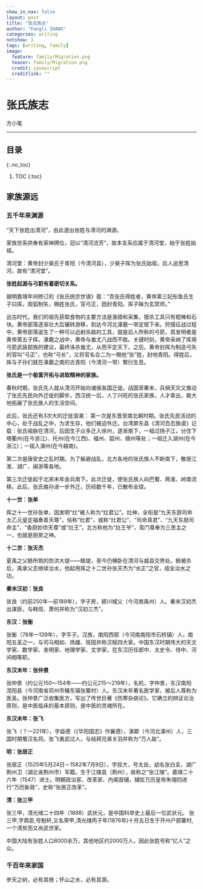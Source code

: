 ```yaml
---
show_in_nav: false
layout: post
title: "张氏族志"
author: "Fangli ZHANG"
categories: writing
notshow: 1
tags: [writing, family]
image:
  feature: family/Migration.png
  teaser: family/Migration.png
  credit: javascript
  creditlink: ""
---
```




# 张氏族志

方小笔

------

## 目录
{:.no_toc}
1. TOC
{:toc}

## 家族源远
### 五千年来渊源

“天下张姓出清河”，由此道出张姓与清河的渊源。

家族世系供奉有家神牌位，冠以“清河流芳”，故本支系应属于清河堂，始于张姓始祖。

清河堂：黄帝封少昊氏于青阳（今清河县），少昊子挥为张氏始祖，后人追思清河，故有“清河堂”。

**张姓起源与弓箭有着密切关系。**

据明嘉靖年间修订的《张氏统宗世谱》载：“吾张氏得姓者，黄帝第三妃彤鱼氏生子曰挥，观弧制矢，赐姓张氏，官弓正，因封青阳。挥子昧为玄冥师。”

远古时代，我们的祖先获取食物的主要方法是渔猎和采集，猎杀工具只有棍棒和石块。黄帝部落逐渐壮大后辗转游移，到达今河北涿鹿一带定居下来。狩猎征战过程中，黄帝部落诞生了一种可以远射杀敌的工具，就是后人所称的弓箭，其发明者是黄帝第五子挥。涿鹿之战中，黄帝与蚩尤八战而不胜。关键时刻，黄帝采纳了挥用弓箭武装部族的建议，最终诛杀蚩尤，从而平定天下。之后，黄帝封挥为制造弓矢的官叫“弓正”，也称“弓长”，又将官名合二为一赐他“张”姓，封地青阳。得姓后，挥与子孙们就在涿鹿之南的古青阳（今清河一带）繁衍生息。


**张氏是一个极富开拓与进取精神的家族。**

春秋时期，张氏先人就从清河开始向诸侯各国迁徙。战国至秦末，兵祸天灾又推动了张氏先民向外迁徙的脚步。西汉统一后，人丁兴旺的张氏家族，人才辈出，极大地拓展了张氏族人的生活空间。

此后，张氏还有3次大的迁徙浪潮：
第一次是东晋至南北朝时期。张氏先民活动的中心，处于战乱之中，为求生存，他们被迫外迁。台湾屏东县《清河百忍族谱》记载：张氏祖脉在清河，后因生子众多迁入徐州，逐渐南下，一祖过扬子江，分住下塔衢州(在今浙江)、托州(在今江西)、福州、韶州、赣州等处；一祖迁入湖州(在今浙江)；一祖入演州(在今越南)。

第二次是唐安史之乱时期。为了躲避战乱，北方各地的张氏族人不断南下，散居江淮、湖广、闽浙等各地。

第三次迁徙起于北宋末年金兵南下。此次迁徙，使张氏族人向巴蜀、两淮、岭南流移。此后，张氏裔孙进一步外迁，历经数千年，已散布全球。

**十一世：张单**

挥之十一世孙张单，因发明“灶”被人称为“灶君公”。灶神，全衔是“九天东厨司命太乙元皇定福奏善天尊”，俗称“灶君”，或称“灶君公”、“司命真君”、“九天东厨司命主”、“香厨妙供天尊”或“灶王”，北方称他为“灶王爷”，鸾门尊奉为三恩主之一，也就是厨房之神。

**十二世：张天杰**

夏禹之父鲧所筑的防洪大堤——鲧堤，至今仍横卧在清河与威县交界处。鲧被杀后，禹承父志继续治水，他起用挥之十二世孙张天杰为“水正”之官，成全治水之功。

**秦末汉初：张良**

张良（约前250年—前189年），字子房，颍川城父（今河南禹州）人。秦末汉初杰出谋臣，与韩信、萧何并称为“汉初三杰”。

**东汉：张衡**

张衡（78年—139年），字平子。汉族，南阳西鄂（今河南南阳市石桥镇）人，南阳五圣之一，与司马相如、扬雄、班固并称汉赋四大家。中国东汉时期伟大的天文学家、数学家、发明家、地理学家、文学家，在东汉历任郎中、太史令、侍中、河间相等职。

**东汉末年：张仲景**

张仲景（约公元150～154年——约公元215～219年），名机，字仲景，东汉南阳涅阳县（今河南省邓州市穰东镇张寨村）人。东汉末年著名医学家，被后人尊称为医圣。张仲景广泛收集医方，写出了传世巨著《伤寒杂病论》。它确立的辨证论治原则，是中医临床的基本原则，是中医的灵魂所在。

**东汉末年：张飞**

张飞（？—221年），字益德（《华阳国志》作翼德），涿郡（今河北涿州）人，三国时期蜀汉名将。张飞勇武过人，与结拜兄弟关羽并称为“万人敌”。

**明：张居正**

张居正（1525年5月24日－1582年7月9日），字叔大，号太岳，幼名张白圭，湖广荆州卫（湖北省荆州市）军籍。生于江陵县（荆州），故称之“张江陵”。嘉靖二十六年（1547）进士。明朝政治家、改革家、内阁首辅，辅佐万历皇帝朱翊钧进行“万历新政”，史称“张居正改革”。

**清：张三甲**

张三甲，清光绪二十四年（1898）武状元，是中国科举史上最后一位武状元。
张三甲,字鼎臣,号魁轩,又名荣甲,清光绪丙子年(1876年)十月五日生于开州户部寨村,一个清贫而又尚武世家。

中国大陆有张姓人口8000余万，其他地区约2000万人，因此张姓号称“亿人”之众。

### 千百年来家国

参天之树，必有其根；怀山之水，必有其源。

<html>
    <head>
    <style>
        #chartdiv {
            width: 100%;
            height: 480px;
        }
        .map-marker {
            margin-left: -5px;
            margin-top: -5px;
        }
        .map-marker.map-clickable {
            cursor: pointer;
        }
        .pulse {
            width: 0px;
            height: 0px;
            border: 0px solid #f7f14c;
            -webkit-border-radius: 30px;
            -moz-border-radius: 30px;
            border-radius: 30px;
            background-color: #716f42;
            z-index: 10;
            position: absolute;
      }
      .map-marker .dot {
            border: 10px solid #FFFFFF;
            background: transparent;
            -webkit-border-radius: 100px;
            -moz-border-radius: 100px;
            border-radius: 100px;
            height: 40px;
            width: 40px;
            -webkit-animation: pulse 0.5s ease-out;
            -moz-animation: pulse 1s ease-out;
            animation: pulse 1.5s ease-out;
            -webkit-animation-iteration-count: infinite;
            -moz-animation-iteration-count: infinite;
            animation-iteration-count: infinite;
            position: absolute;
            top: -25px;
            left: -25px;
            z-index: 1;
            opacity: 0;
    }
    @-moz-keyframes pulse {
           0% {
              -moz-transform: scale(0);
              opacity: 0.0;
           }
           25% {
              -moz-transform: scale(0);
              opacity: 0.1;
           }
           50% {
              -moz-transform: scale(0.1);
              opacity: 0.3;
           }
           75% {
              -moz-transform: scale(0.5);
              opacity: 0.5;
           }
           100% {
              -moz-transform: scale(1);
              opacity: 0.0;
           }
    }
    @-webkit-keyframes "pulse" {
           0% {
              -webkit-transform: scale(0);
              opacity: 0.0;
           }
           25% {
              -webkit-transform: scale(0);
              opacity: 0.1;
           }
           50% {
              -webkit-transform: scale(0.1);
              opacity: 0.3;
           }
           75% {
              -webkit-transform: scale(0.5);
              opacity: 0.5;
           }
           100% {
              -webkit-transform: scale(1);
              opacity: 0.0;
           }
       }
    </style>
    </head>
    <body>
    <script src="https://www.amcharts.com/lib/3/ammap.js"></script>
    <script src="https://www.amcharts.com/lib/3/maps/js/worldLow.js"></script>
    <script src="https://www.amcharts.com/lib/3/themes/light.js"></script>
    <script>
    var targetSVG = "M9,0C4.029,0,0,4.029,0,9s4.029,9,9,9s9-4.029,9-9S13.971,0,9,0z M9,15.93 c-3.83,0-6.93-3.1-6.93-6.93S5.17,2.07,9,2.07s6.93,3.1,6.93,6.93S12.83,15.93,9,15.93 M12.5,9c0,1.933-1.567,3.5-3.5,3.5S5.5,10.933,5.5,9S7.067,5.5,9,5.5 S12.5,7.067,12.5,9z";

    <!-- var targetSVG = "{{site.baseurl}}/assets/svg/taxi.svg"; -->

    var map = AmCharts.makeChart( "chartdiv", {
        "type": "map",
        "theme": "light",
        "dragMap": true,
        "projection": "miller",
        "mouseWheelZoomEnabled": true,
        "showBalloonOnSelectedObject": true,
        "backgroundAlpha": 1,
        "backgroundColor": "#000",

        "dataProvider": {
            "mapURL": "/assets/map/chinaHigh.svg",

            "zoomLevel": 1,
            "zoomLatitude": 36.7,
            "zoomLongitude": 104.2,

            "lines": [
            { "arc": -0.85, "latitudes": [ 40.48, 28.68 ], "longitudes": [ 114.53, 115.90 ], "title": "两晋唐宋之间，战乱频仍，张世先祖被迫南迁。"},
            { "arc": -0.85, "latitudes": [ 28.68, 31.02 ], "longitudes": [ 115.90, 112.12 ], "title": "大明建文二年（1400年），文軏、文昌二公，自江西承宣布政使司南昌府南昌县棋盘乡隔豆腐街清水河，溯江而上入楚地，侨居荆门府。"},
            { "arc": 0.85, "latitudes": [ 31.02, 29.97 ], "longitudes": [ 112.12, 112.64 ], "title": "文軏、文昌二公辗转荆州府江陵县西城清水门抚塔坊未久，一同迁往江监两县交界处、丰洛河多渡湾南岸高埠之地而居。"},
            { "arc": -0.6, "latitudes": [ 29.97, 30.00 ], "longitudes": [ 112.64, 112.66 ], "title": "咸丰二年（1852年），翼王石达开火烧荆江，劫掠粮草，张套大火三月，我世佐先祖移居张家台，两百年间，已然八世。"}
            ],

            "images": [
            {"type": "circle", "title": "<b>清河古青阳</b><br/>张挥始祖", "latitude": 40.48, "longitude": 114.53, "color": "#FFFF00", "scale": 0.8},
            {"type": "circle", "title": "<b>江西南昌府</b><br/>衣冠南渡", "latitude": 28.68, "longitude": 115.90, "color": "#00FF00", "scale": 0.5},
            {"type": "circle", "title": "<b>湖北荆门府</b><br/>溯江而上", "latitude": 31.02, "longitude": 112.12, "color": "#00FF00", "scale": 0.5},
            {"type": "circle", "title": "<b>江陵抚塔坊</b><br/>定居江监", "latitude": 29.97, "longitude": 112.64, "color": "#00FF00", "scale": 0.5},
            {"type": "circle", "title": "<b>新观张家台</b><br/>世佐迁居", "latitude": 30.00, "longitude": 112.66, "color": "#FFCC00", "scale": 1.0}
            ]
        },

            "areasSettings": {
                "color": "#FFCC00",
                "outlineThickness": 0.3,
                "unlistedAreasColor": "#FFFFFF",
                "unlistedAreasAlpha": 0.6
            },

            "imagesSettings": {
              "color": "#00FF00",
              "rollOverColor": "#FFFF00",
              "selectedColor": "#000000"
            },

            "linesSettings": {
              "arc": -0.75,
              "arrow": "middle",
              "color": "#FFFF00",
              "alpha": 1,
              "arrowAlpha": 1,
              "arrowSize": 3,
              "thickness": 1
            },

            "balloon": {
                "drop": false,
                "fixedPosition": false
            },

            "zoomControl": {
              "homeButtonEnabled": false,
              "zoomControlEnabled": false,
              "buttonSize": 10,
              "gridHeight": 0,
              "draggerAlpha": 0,
              "gridAlpha": 0
            },

            "backgroundZoomsToTop": true,
            "linesAboveImages": false,

           "export": {
             "enabled": false
           }
    } );

    map.addListener( "positionChanged", updateCustomMarkers );

    function updateCustomMarkers( event ) {
      var map = event.chart;

      for ( var x in map.dataProvider.images ) {
        var image = map.dataProvider.images[ x ];
        if (x == 4) {
          if ( 'undefined' == typeof image.externalElement )
          image.externalElement = createCustomMarker( image );
          var xy = map.coordinatesToStageXY( image.longitude, image.latitude );
          image.externalElement.style.top = xy.y + 'px';
          image.externalElement.style.left = xy.x + 'px';
        }
      }
    }

    function createCustomMarker( image ) {
      var holder = document.createElement( 'div' );
      holder.className = 'map-marker';
      holder.title = image.title;
      holder.style.position = 'absolute';

      if ( undefined != image.url ) {
        holder.onclick = function() {
          window.location.href = image.url;
        };
        holder.className += ' map-clickable';
      }

      var dot = document.createElement( 'div' );
      dot.className = 'dot';
      holder.appendChild( dot );

      var pulse = document.createElement( 'div' );
      pulse.className = 'pulse';
      holder.appendChild( pulse );

      image.chart.chartDiv.appendChild( holder );

      return holder;
    }

    </script>
    </body>
    <div id="chartdiv"></div>
</html>


## 新观张氏

### 百十年来家世
![新观张氏家谱](https://g.gravizo.com/svg?
  digraph gFamilyTreeZhang {
    rankdir = LR
    node [shape = box]

    张世佐->张昌德[arrowhead=vee]

    张昌德->{张绪鼎, 张绪金, 张绪银, 张绪模}[arrowhead=vee]
    {rank=same; 张绪金->熊氏[arrowhead = none, rankdir = LR]}熊氏[fontcolor=green, style=rounded]
    {rank=same; 张绪银->田氏[arrowhead = none, rankdir = LR]}田氏[fontcolor=green, style=rounded]
    {rank=same; 张绪模->邹氏[arrowhead = none, rankdir = LR]}邹氏[fontcolor=green, style=rounded]

    {张绪模}->{张兆翔,张兆福,张兆禄,张兆寿, 张兆喜, 张兆元}[arrowhead=vee]
    {rank=same; 张兆福->刘氏[arrowhead = none, rankdir = LR]}刘氏[fontcolor=green, style=rounded]
    {rank=same; 张兆喜->曾氏[arrowhead = none, rankdir = LR]}曾氏[fontcolor=green, style=rounded]
    {rank=same; 张兆元->邹氏II[arrowhead = none, rankdir = LR]}邹氏II[fontcolor=green, style=rounded]

    subgraph cluster_zhaoxiang{
        {张兆翔}->{张九荣,张九华,张九富,张兰英}[arrowhead=vee]
            {rank=same; 张九荣->曾正安[arrowhead = none, rankdir = LR]}曾正安[fontcolor=green, style=rounded]
            {rank=same; 张九华->章氏[arrowhead = none, rankdir = LR]}章氏[fontcolor=green, style=rounded]
            {rank=same; 张九富->王子秀[arrowhead = none, rankdir = LR]}王子秀[fontcolor=green, style=rounded]
            张九富[color=blue]
            {rank=same; 张兰英->彭之移[arrowhead = none, rankdir = LR]}张兰英[style=rounded]彭之移[fontcolor=purple]


            subgraph cluster_jiurong {
                {张九荣}->{张如乾,张如坤, 张荷英, 张从㛅, 张三英, 张六英}[arrowhead=vee]
                {rank=same; 张如乾->彭全得[arrowhead = none, rankdir = LR]}张如乾[color=blue]彭全得[fontcolor=green, style=rounded]
                {rank=same; 张如坤->王冬香[arrowhead = none, rankdir = LR]}张如坤[color=blue]王冬香[fontcolor=green, style=rounded, color=blue]
                {rank=same; 张荷英->刘克香[arrowhead = none, rankdir = LR]}张荷英[style=rounded]刘克香[fontcolor=purple]
                {rank=same; 张从㛅->王诚明[arrowhead = none, rankdir = LR]}张从㛅[style=rounded]王诚明[fontcolor=purple]
                {rank=same; 张三英->陈学智[arrowhead = none, rankdir = LR]}张三英[style=rounded]陈学智[fontcolor=purple]
                {rank=same; 张六英->王从风[arrowhead = none, rankdir = LR]}张六英[style=rounded]王从风[fontcolor=purple]
            }
    }

    subgraph cluster_zhaoyuan {
        {张兆元}->{张九文,张九武,张九全,张九英, 张珍英}[arrowhead=vee]
        {rank=same; 张九文->邹爱㛅[arrowhead = none, rankdir = LR]}邹爱㛅[fontcolor=green, style=rounded]
        {rank=same; 张九武->王正秀[arrowhead = none, rankdir = LR]}王正秀[fontcolor=green, style=rounded, color=blue]
        {rank=same; 张九全->王兰秀[arrowhead = none, rankdir = LR]}王兰秀[fontcolor=green, style=rounded]
        张九全[color=blue]
        {rank=same; 张九英->邹锦禧[arrowhead = none, rankdir = LR]}张九英[style=rounded, color=blue]邹锦禧[fontcolor=purple, color=blue]
        {rank=same; 张珍英->廖兆军[arrowhead = none, rankdir = LR]}张珍英[style=rounded, color=blue]廖兆军[fontcolor=purple, color=blue]


        subgraph cluster_jiuwen {
        {张九文}->{张如美, 张玉珍}[arrowhead=vee]
            {rank=same; 张如美->易宜香[arrowhead = none, rankdir = LR]}张如美[color=blue]易宜香[color=blue, fontcolor=green, style=rounded]
            {rank=same; 张玉珍->许成龙[color = red, arrowhead = none, rankdir = LR]}张玉珍[style=rounded, color=blue]许成龙[fontcolor=purple]

         {张如美}->{张方平, 张方政}[arrowhead=vee]
            {rank=same; 张方平->平月霞[arrowhead = none, rankdir = LR]}张方平[color=blue]平月霞[color=blue, fontcolor=green, style=rounded]
            {rank=same; 张方政->张想梅[arrowhead = none, rankdir = LR]}张方政[color=blue]张想梅[color=blue, fontcolor=green, style=rounded]

            {张方平}->{张浩, 张奇}[arrowhead=vee]
                张浩[color=blue]
                张奇[color=blue]

            {张方政}->{张天宇}[arrowhead=vee]
                张天宇[color=blue]
        }

        subgraph cluster_jiuwu {
         {张九武}->{张如清, 张如龙, 张香珍}[arrowhead=vee]
            {rank=same; 张如清->邹家枝[arrowhead = none, rankdir = LR]}张如清[color=blue]邹家枝[color=blue, fontcolor=green, style=rounded]
            {rank=same; 朱梅梅->张如龙[arrowhead = none, rankdir = LR]}张如龙[color=blue]朱梅梅[fontcolor=green, style=rounded]
            {rank=same; 张如龙->王伊汶[arrowhead = none, rankdir = LR]}王伊汶[color=blue, fontcolor=green, style=rounded]
            {rank=same; 张香珍->彭甘平[arrowhead = none, rankdir = LR]}张香珍[style=rounded, color=blue]彭甘平[fontcolor=purple, color=blue]

         {张如清}->{张芸}[arrowhead=vee]
            {rank=same; 张芸->杨诗武[arrowhead = none, rankdir = LR]}张芸[color=blue, style=rounded]杨诗武[color=blue, fontcolor=purple]

         {张如龙}->{张亚平, 张亚琴}[arrowhead=vee]
            张亚平[color=blue]
            {rank=same; 张亚琴->邓浈富[arrowhead = none, rankdir = LR]}张亚琴[color=blue, style=rounded]邓浈富[color=blue, fontcolor=purple]
        }

        subgraph cluster_jiuquan {
         {张九全}->{张如高, 张妙香, 张菊香, 张培香}[arrowhead=vee]
            {rank=same; 张如高->易凤秀[color = red, arrowhead = none, rankdir = LR]}易凤秀[color=blue, fontcolor=green, style=rounded]
            {rank=same; 易凤秀->彭松海[arrowhead = none, rankdir = LR]}彭松海[color=blue, fontcolor=purple]
            {rank=same; 张妙香->张如常[color = red, arrowhead = none, rankdir = LR]}张妙香[style=rounded]张如常[color=blue, fontcolor=purple]
            {rank=same; 张如常->李所英[arrowhead = none, rankdir = LR]}李所英[color=blue, fontcolor=green, style=rounded]
            {rank=same; 张菊香->王国平[style = dashed, arrowhead = none, rankdir = LR]}张菊香[color=blue, style=rounded]王国平[color=blue, fontcolor=purple]
            {rank=same; 张培香->王常樑[arrowhead = none, rankdir = LR]}张培香[color=blue, style=rounded]王常樑[color=blue, fontcolor=purple]

         {张如高}->{张方磊}[arrowhead=vee]
            {rank=same; 张方磊->张美艳[arrowhead = none, rankdir = LR]}张方磊[color=blue]张美艳[color=blue, fontcolor=green, style=rounded]
            {张方磊}->{张逸晨}[arrowhead=vee]张逸晨[color=blue, fontcolor=green]

         {张如常}->{张方利, 张琴}[arrowhead=vee]
            张方利[color=blue]
            {rank=same; 张琴->张利[arrowhead = none, rankdir = LR]}张琴[color=blue, style=rounded]张利[color=blue, fontcolor=purple]
            {张利}->{张辰峰}[arrowhead=vee]张辰峰[color=blue, fontcolor=brown]

         {王国平}->{王明波, 王慧芳}[arrowhead=vee]
            王明波[color=blue, fontcolor=brown]
            王慧芳[color=blue, fontcolor=brown, style=rounded]

         {王常樑}->{王炼, 王欣怡}[arrowhead=vee]
            王炼[color=blue, fontcolor=brown]
            王欣怡[color=blue, fontcolor=brown, style=rounded]

        }
    }
}
)
